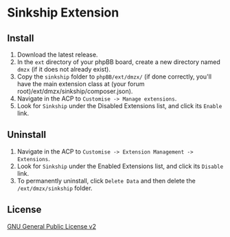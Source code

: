 # Sinkship Extension

## Install
1. Download the latest release.
2. In the `ext` directory of your phpBB board, create a new directory named `dmzx` (if it does not already exist).
3. Copy the `sinkship` folder to `phpBB/ext/dmzx/` (if done correctly, you'll have the main extension class at (your forum root)/ext/dmzx/sinkship/composer.json).
4. Navigate in the ACP to `Customise -> Manage extensions`.
5. Look for `Sinkship` under the Disabled Extensions list, and click its `Enable` link.

## Uninstall
1. Navigate in the ACP to `Customise -> Extension Management -> Extensions`.
2. Look for `Sinkship` under the Enabled Extensions list, and click its `Disable` link.
3. To permanently uninstall, click `Delete Data` and then delete the `/ext/dmzx/sinkship` folder.

## License
[GNU General Public License v2](http://opensource.org/licenses/GPL-2.0)
